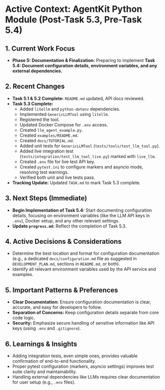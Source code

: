 # Active Context: AgentKit Python Module (Post-Task 5.3, Pre-Task 5.4)

## 1. Current Work Focus

-   **Phase 5: Documentation & Finalization:** Preparing to implement **Task 5.4: Document configuration details, environment variables, and any external dependencies.**

## 2. Recent Changes

-   **Task 5.1 & 5.2 Complete:** `README.md` updated, API docs reviewed.
-   **Task 5.3 Complete:**
    -   Added `litellm` and `python-dotenv` dependencies.
    -   Implemented `GenericLLMTool` using `litellm`.
    -   Registered the tool.
    -   Updated Docker Compose for `.env` access.
    -   Created `llm_agent_example.py`.
    -   Created `examples/README.md`.
    -   Created `docs/TUTORIAL.md`.
    -   Added unit tests for `GenericLLMTool` (`tests/tools/test_llm_tool.py`).
    -   Added live integration test (`tests/integration/test_llm_tool_live.py`) marked with `live_llm`.
    -   Created `.env` file for live test API key.
    -   Created `pytest.ini` to configure markers and asyncio mode, resolving test warnings.
    -   Verified both unit and live tests pass.
-   **Tracking Update:** Updated `TASK.md` to mark Task 5.3 complete.

## 3. Next Steps (Immediate)

-   **Begin Implementation of Task 5.4:** Start documenting configuration details, focusing on environment variables (like the LLM API keys in `.env`), Docker setup, and any other relevant settings.
-   **Update `progress.md`:** Reflect the completion of Task 5.3.

## 4. Active Decisions & Considerations

-   Determine the best location and format for configuration documentation (e.g., a dedicated `docs/configuration.md` file as suggested in `DEVELOPMENT_PLAN.md`, sections in `README.md`, or both).
-   Identify all relevant environment variables used by the API service and examples.

## 5. Important Patterns & Preferences

-   **Clear Documentation:** Ensure configuration documentation is clear, accurate, and easy for developers to follow.
-   **Separation of Concerns:** Keep configuration details separate from core code logic.
-   **Security:** Emphasize secure handling of sensitive information like API keys (using `.env` and `.gitignore`).

## 6. Learnings & Insights

-   Adding integration tests, even simple ones, provides valuable confirmation of end-to-end functionality.
-   Proper pytest configuration (markers, asyncio settings) improves test suite clarity and maintainability.
-   Handling external dependencies like LLMs requires clear documentation for user setup (e.g., `.env` files).